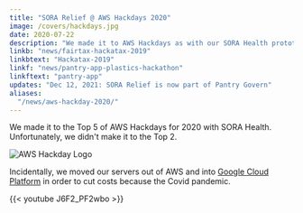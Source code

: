 ```yaml
---
title: "SORA Relief @ AWS Hackdays 2020"
image: /covers/hackdays.jpg
date: 2020-07-22
description: "We made it to AWS Hackdays as with our SORA Health prototype"
linkb: "news/fairtax-hackatax-2019"
linkbtext: "Hackatax-2019"
linkf: "news/pantry-app-plastics-hackathon"
linkftext: "pantry-app"
updates: "Dec 12, 2021: SORA Relief is now part of Pantry Govern"
aliases:
  "/news/aws-hackday-2020/"
---
```


We made it to the Top 5 of AWS Hackdays for 2020 with SORA Health. Unfortunately, we didn't make it to the Top 2.

![AWS Hackday Logo](https://sorasystem.sirv.com/logos/hackday.jpg)

Incidentally, we moved our servers out of AWS and into [Google Cloud Platform](https://cloud.google.com) in order to cut costs because the Covid pandemic. 




{{< youtube J6F2_PF2wbo >}}